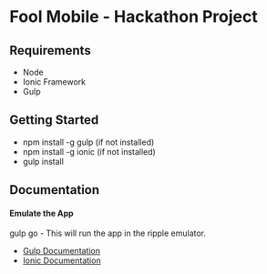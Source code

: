 Fool Mobile - Hackathon Project
==========================

Requirements
------------

-	Node
-	Ionic Framework 
-	Gulp

Getting Started
---------------

-	npm install -g gulp (if not installed)
-	npm install -g ionic (if not installed)
-	gulp install

Documentation
-------------

#### Emulate the App ####
gulp go - This will run the app in the ripple emulator.

-	[Gulp Documentation](https://github.com/gulpjs/gulp)
-	[Ionic Documentation](http://ionicframework.com/docs/)